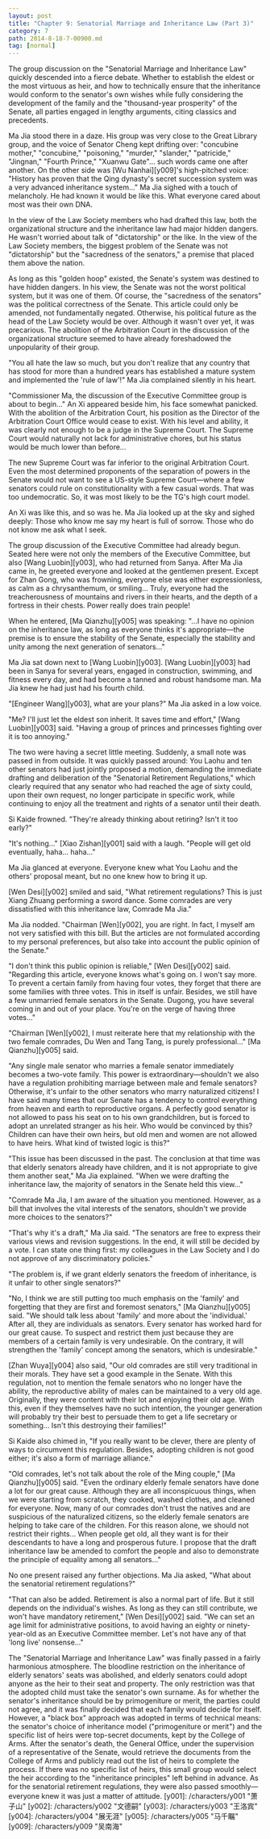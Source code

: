 ```yaml
---
layout: post
title: "Chapter 9: Senatorial Marriage and Inheritance Law (Part 3)"
category: 7
path: 2014-8-18-7-00900.md
tag: [normal]
---
```


The group discussion on the "Senatorial Marriage and Inheritance Law" quickly descended into a fierce debate. Whether to establish the eldest or the most virtuous as heir, and how to technically ensure that the inheritance would conform to the senator's own wishes while fully considering the development of the family and the "thousand-year prosperity" of the Senate, all parties engaged in lengthy arguments, citing classics and precedents.

Ma Jia stood there in a daze. His group was very close to the Great Library group, and the voice of Senator Cheng kept drifting over: "concubine mother," "concubine," "poisoning," "murder," "slander," "patricide," "Jingnan," "Fourth Prince," "Xuanwu Gate"... such words came one after another. On the other side was [Wu Nanhai][y009]'s high-pitched voice: "History has proven that the Qing dynasty's secret succession system was a very advanced inheritance system..." Ma Jia sighed with a touch of melancholy. He had known it would be like this. What everyone cared about most was their own DNA.

In the view of the Law Society members who had drafted this law, both the organizational structure and the inheritance law had major hidden dangers. He wasn't worried about talk of "dictatorship" or the like. In the view of the Law Society members, the biggest problem of the Senate was not "dictatorship" but the "sacredness of the senators," a premise that placed them above the nation.

As long as this "golden hoop" existed, the Senate's system was destined to have hidden dangers. In his view, the Senate was not the worst political system, but it was one of them. Of course, the "sacredness of the senators" was the political correctness of the Senate. This article could only be amended, not fundamentally negated. Otherwise, his political future as the head of the Law Society would be over. Although it wasn't over yet, it was precarious. The abolition of the Arbitration Court in the discussion of the organizational structure seemed to have already foreshadowed the unpopularity of their group.

"You all hate the law so much, but you don't realize that any country that has stood for more than a hundred years has established a mature system and implemented the 'rule of law'!" Ma Jia complained silently in his heart.

"Commissioner Ma, the discussion of the Executive Committee group is about to begin..." An Xi appeared beside him, his face somewhat panicked. With the abolition of the Arbitration Court, his position as the Director of the Arbitration Court Office would cease to exist. With his level and ability, it was clearly not enough to be a judge in the Supreme Court. The Supreme Court would naturally not lack for administrative chores, but his status would be much lower than before...

The new Supreme Court was far inferior to the original Arbitration Court. Even the most determined proponents of the separation of powers in the Senate would not want to see a US-style Supreme Court—where a few senators could rule on constitutionality with a few casual words. That was too undemocratic. So, it was most likely to be the TG's high court model.

An Xi was like this, and so was he. Ma Jia looked up at the sky and sighed deeply: Those who know me say my heart is full of sorrow. Those who do not know me ask what I seek.

The group discussion of the Executive Committee had already begun. Seated here were not only the members of the Executive Committee, but also [Wang Luobin][y003], who had returned from Sanya. After Ma Jia came in, he greeted everyone and looked at the gentlemen present. Except for Zhan Gong, who was frowning, everyone else was either expressionless, as calm as a chrysanthemum, or smiling... Truly, everyone had the treacherousness of mountains and rivers in their hearts, and the depth of a fortress in their chests. Power really does train people!

When he entered, [Ma Qianzhu][y005] was speaking: "...I have no opinion on the inheritance law, as long as everyone thinks it's appropriate—the premise is to ensure the stability of the Senate, especially the stability and unity among the next generation of senators..."

Ma Jia sat down next to [Wang Luobin][y003]. [Wang Luobin][y003] had been in Sanya for several years, engaged in construction, swimming, and fitness every day, and had become a tanned and robust handsome man. Ma Jia knew he had just had his fourth child.

"[Engineer Wang][y003], what are your plans?" Ma Jia asked in a low voice.

"Me? I'll just let the eldest son inherit. It saves time and effort," [Wang Luobin][y003] said. "Having a group of princes and princesses fighting over it is too annoying."

The two were having a secret little meeting. Suddenly, a small note was passed in from outside. It was quickly passed around: You Laohu and ten other senators had just jointly proposed a motion, demanding the immediate drafting and deliberation of the "Senatorial Retirement Regulations," which clearly required that any senator who had reached the age of sixty could, upon their own request, no longer participate in specific work, while continuing to enjoy all the treatment and rights of a senator until their death.

Si Kaide frowned. "They're already thinking about retiring? Isn't it too early?"

"It's nothing..." [Xiao Zishan][y001] said with a laugh. "People will get old eventually, haha... haha..."

Ma Jia glanced at everyone. Everyone knew what You Laohu and the others' proposal meant, but no one knew how to bring it up.

[Wen Desi][y002] smiled and said, "What retirement regulations? This is just Xiang Zhuang performing a sword dance. Some comrades are very dissatisfied with this inheritance law, Comrade Ma Jia."

Ma Jia nodded. "Chairman [Wen][y002], you are right. In fact, I myself am not very satisfied with this bill. But the articles are not formulated according to my personal preferences, but also take into account the public opinion of the Senate."

"I don't think this public opinion is reliable," [Wen Desi][y002] said. "Regarding this article, everyone knows what's going on. I won't say more. To prevent a certain family from having four votes, they forget that there are some families with three votes. This in itself is unfair. Besides, we still have a few unmarried female senators in the Senate. Dugong, you have several coming in and out of your place. You're on the verge of having three votes..."

"Chairman [Wen][y002], I must reiterate here that my relationship with the two female comrades, Du Wen and Tang Tang, is purely professional..." [Ma Qianzhu][y005] said.

"Any single male senator who marries a female senator immediately becomes a two-vote family. This power is extraordinary—shouldn't we also have a regulation prohibiting marriage between male and female senators? Otherwise, it's unfair to the other senators who marry naturalized citizens! I have said many times that our Senate has a tendency to control everything from heaven and earth to reproductive organs. A perfectly good senator is not allowed to pass his seat on to his own grandchildren, but is forced to adopt an unrelated stranger as his heir. Who would be convinced by this? Children can have their own heirs, but old men and women are not allowed to have heirs. What kind of twisted logic is this?"

"This issue has been discussed in the past. The conclusion at that time was that elderly senators already have children, and it is not appropriate to give them another seat," Ma Jia explained. "When we were drafting the inheritance law, the majority of senators in the Senate held this view..."

"Comrade Ma Jia, I am aware of the situation you mentioned. However, as a bill that involves the vital interests of the senators, shouldn't we provide more choices to the senators?"

"That's why it's a draft," Ma Jia said. "The senators are free to express their various views and revision suggestions. In the end, it will still be decided by a vote. I can state one thing first: my colleagues in the Law Society and I do not approve of any discriminatory policies."

"The problem is, if we grant elderly senators the freedom of inheritance, is it unfair to other single senators?"

"No, I think we are still putting too much emphasis on the 'family' and forgetting that they are first and foremost senators," [Ma Qianzhu][y005] said. "We should talk less about 'family' and more about the 'individual.' After all, they are individuals as senators. Every senator has worked hard for our great cause. To suspect and restrict them just because they are members of a certain family is very undesirable. On the contrary, it will strengthen the 'family' concept among the senators, which is undesirable."

[Zhan Wuya][y004] also said, "Our old comrades are still very traditional in their morals. They have set a good example in the Senate. With this regulation, not to mention the female senators who no longer have the ability, the reproductive ability of males can be maintained to a very old age. Originally, they were content with their lot and enjoying their old age. With this, even if they themselves have no such intention, the younger generation will probably try their best to persuade them to get a life secretary or something... Isn't this destroying their families!"

Si Kaide also chimed in, "If you really want to be clever, there are plenty of ways to circumvent this regulation. Besides, adopting children is not good either; it's also a form of marriage alliance."

"Old comrades, let's not talk about the role of the Ming couple," [Ma Qianzhu][y005] said. "Even the ordinary elderly female senators have done a lot for our great cause. Although they are all inconspicuous things, when we were starting from scratch, they cooked, washed clothes, and cleaned for everyone. Now, many of our comrades don't trust the natives and are suspicious of the naturalized citizens, so the elderly female senators are helping to take care of the children. For this reason alone, we should not restrict their rights... When people get old, all they want is for their descendants to have a long and prosperous future. I propose that the draft inheritance law be amended to comfort the people and also to demonstrate the principle of equality among all senators..."

No one present raised any further objections. Ma Jia asked, "What about the senatorial retirement regulations?"

"That can also be added. Retirement is also a normal part of life. But it still depends on the individual's wishes. As long as they can still contribute, we won't have mandatory retirement," [Wen Desi][y002] said. "We can set an age limit for administrative positions, to avoid having an eighty or ninety-year-old as an Executive Committee member. Let's not have any of that 'long live' nonsense..."

The "Senatorial Marriage and Inheritance Law" was finally passed in a fairly harmonious atmosphere. The bloodline restriction on the inheritance of elderly senators' seats was abolished, and elderly senators could adopt anyone as the heir to their seat and property. The only restriction was that the adopted child must take the senator's own surname. As for whether the senator's inheritance should be by primogeniture or merit, the parties could not agree, and it was finally decided that each family would decide for itself. However, a "black box" approach was adopted in terms of technical means: the senator's choice of inheritance model ("primogeniture or merit") and the specific list of heirs were top-secret documents, kept by the College of Arms. After the senator's death, the General Office, under the supervision of a representative of the Senate, would retrieve the documents from the College of Arms and publicly read out the list of heirs to complete the process. If there was no specific list of heirs, this small group would select the heir according to the "inheritance principles" left behind in advance. As for the senatorial retirement regulations, they were also passed smoothly—everyone knew it was just a matter of attitude.
[y001]: /characters/y001 "萧子山"
[y002]: /characters/y002 "文德嗣"
[y003]: /characters/y003 "王洛宾"
[y004]: /characters/y004 "展无涯"
[y005]: /characters/y005 "马千瞩"
[y009]: /characters/y009 "吴南海"